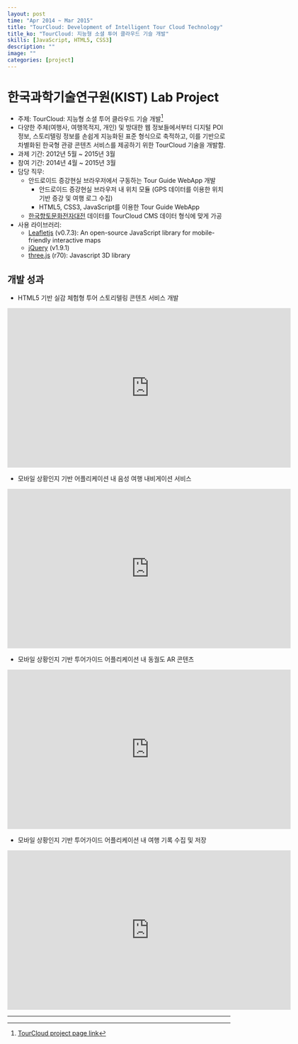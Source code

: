 ```yaml
---
layout: post
time: "Apr 2014 ~ Mar 2015"
title: "TourCloud: Development of Intelligent Tour Cloud Technology"
title_ko: "TourCloud: 지능형 소셜 투어 클라우드 기슬 개발"
skills: [JavaScript, HTML5, CSS3]
description: ""
image: ""
categories: [project]
---
```


# 한국과학기술연구원(KIST) Lab Project
- 주제: TourCloud: 지능형 소셜 투어 클라우드 기슬 개발[^1]
- 다양한 주체(여행사, 여행목적지, 개인) 및 방대한 웹 정보들에서부터 디지털 POI 정보, 스토리텔링 정보를 손쉽게 지능화된 표준 형식으로 축적하고, 
이를 기반으로 차별화된 한국형 관광 콘텐츠 서비스를 제공하기 위한 TourCloud 기술을 개발함.
- 과제 기간: 2012년 5월 ~ 2015년 3월
- 참여 기간: 2014년 4월 ~ 2015년 3월
- 담당 직무: 
    + 안드로이드 증강현실 브라우저에서 구동하는 Tour Guide WebApp 개발
        - 안드로이드 증강현실 브라우저 내 위치 모듈 (GPS 데이터를 이용한 위치 기반 증강 및 여행 로그 수집)
        - HTML5, CSS3, JavaScript를 이용한 Tour Guide WebApp
    + [한국향토문화전자대전](http://www.grandculture.net/) 데이터를 TourCloud CMS 데이터 형식에 맞게 가공 
- 사용 라이브러리: 
    + [Leafletjs](http://leafletjs.com/index.html) (v0.7.3): An open-source JavaScript library for mobile-friendly interactive maps
    + [jQuery](https://jquery.com/) (v1.9.1)
    + [three.js](https://threejs.org/) (r70): Javascript 3D library
    
## 개발 성과
- HTML5 기반 실감 체험형 투어 스토리텔링 콘텐츠 서비스 개발
<iframe width="640" height="360" src="https://www.youtube.com/embed/NaQOTZcWoH8?ecver=1" frameborder="0" allow="autoplay; encrypted-media" allowfullscreen></iframe>

- 모바일 상황인지 기반 어플리케이션 내  음성 여행 내비게이션 서비스
<iframe width="640" height="360" src="https://www.youtube.com/embed/irmZkeUwVyk?ecver=1" frameborder="0" allow="autoplay; encrypted-media" allowfullscreen></iframe>

- 모바일 상황인지 기반 투어가이드 어플리케이션 내 동궐도 AR 콘텐츠
<iframe width="640" height="360" src="https://www.youtube.com/embed/E-knjhPfk0g?ecver=1" frameborder="0" allow="autoplay; encrypted-media" allowfullscreen></iframe>

- 모바일 상황인지 기반 투어가이드 어플리케이션 내 여행 기록 수집 및 저장
<iframe width="640" height="360" src="https://www.youtube.com/embed/NJYLstusieU?ecver=1" frameborder="0" allow="autoplay; encrypted-media" allowfullscreen></iframe>

---    
[^1]: [TourCloud project page link](http://project.tourcloud.org)